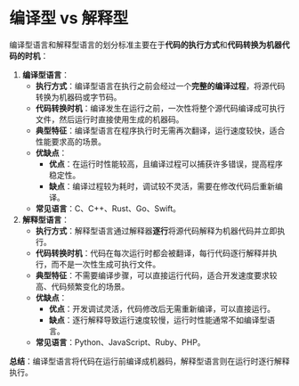 # 编译型 vs 解释型

编译型语言和解释型语言的划分标准主要在于**代码的执行方式**和**代码转换为机器代码的时机**：

1. **编译型语言**：
   * **执行方式**：编译型语言在执行之前会经过一个**完整的编译过程**，将源代码转换为机器码或字节码。
   * **代码转换时机**：编译发生在运行之前，一次性将整个源代码编译成可执行文件，然后运行时直接使用生成的机器码。
   * **典型特征**：编译型语言在程序执行时无需再次翻译，运行速度较快，适合性能要求高的场景。
   * **优缺点**：
     * **优点**：在运行时性能较高，且编译过程可以捕获许多错误，提高程序稳定性。
     * **缺点**：编译过程较为耗时，调试较不灵活，需要在修改代码后重新编译。
   * **常见语言**：C、C++、Rust、Go、Swift。
2. **解释型语言**：
   * **执行方式**：解释型语言通过解释器**逐行**将源代码解释为机器代码并立即执行。
   * **代码转换时机**：代码在每次运行时都会被翻译，每行代码逐行解释并执行，而不是一次性生成可执行文件。
   * **典型特征**：不需要编译步骤，可以直接运行代码，适合开发速度要求较高、代码频繁变化的场景。
   * **优缺点**：
     * **优点**：开发调试灵活，代码修改后无需重新编译，可以直接运行。
     * **缺点**：逐行解释导致运行速度较慢，运行时性能通常不如编译型语言。
   * **常见语言**：Python、JavaScript、Ruby、PHP。

**总结**：编译型语言将代码在运行前编译成机器码，解释型语言则在运行时逐行解释执行。

